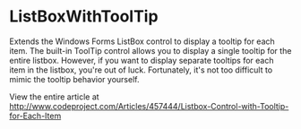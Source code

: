 ListBoxWithToolTip
==================

Extends the Windows Forms ListBox control to display a tooltip for each item. The built-in ToolTip control allows you to display a single tooltip for the entire listbox. However, if you want to display separate tooltips for each item in the listbox, you're out of luck. Fortunately, it's not too difficult to mimic the tooltip behavior yourself.

View the entire article at http://www.codeproject.com/Articles/457444/Listbox-Control-with-Tooltip-for-Each-Item
